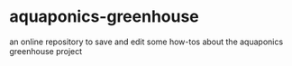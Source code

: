# aquaponics-greenhouse
an online repository to save and edit some how-tos about the aquaponics greenhouse project

